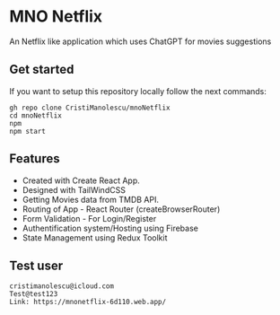 # MNO Netflix

An Netflix like application which uses ChatGPT for movies suggestions

## Get started

If you want to setup this repository locally follow the next commands:

```
gh repo clone CristiManolescu/mnoNetflix
cd mnoNetflix
npm
npm start
```

## Features

- Created with Create React App.
- Designed with TailWindCSS
- Getting Movies data from TMDB API.
- Routing of App - React Router (createBrowserRouter)
- Form Validation - For Login/Register
- Authentification system/Hosting using Firebase
- State Management using Redux Toolkit

## Test user

```
cristimanolescu@icloud.com
Test@test123
Link: https://mnonetflix-6d110.web.app/
```
